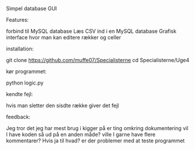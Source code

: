 Simpel database GUI

Features:

  forbind til MySQL database
  Læs CSV ind i en MySQL database
  Grafisk interface hvor man kan editere rækker og celler

installation:

   git clone https://github.com/muffe07/Specialisterne
   cd Specialisterne/Uge4

kør programmet:

  python logic.py

kendte fejl:

  hvis man sletter den sisdte række giver det fejl

feedback:

  Jeg tror det jeg har mest brug i kigger på er ting omkring dokumentering
  vil I have koden så ud på en anden måde?
  ville I garne have flere kommentarer? 
    Hvis ja til hvad?
  er der problemer med at teste programmet
